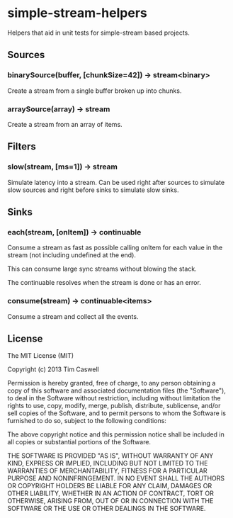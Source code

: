 simple-stream-helpers
=====================

Helpers that aid in unit tests for simple-stream based projects.

## Sources

### binarySource(buffer, [chunkSize=42]) -> stream&lt;binary>

Create a stream from a single buffer broken up into chunks.

### arraySource(array) -> stream

Create a stream from an array of items.

## Filters

### slow(stream, [ms=1]) -> stream

Simulate latency into a stream.  Can be used right after sources to simulate slow sources and right before sinks to simulate slow sinks.

## Sinks

### each(stream, [onItem]) -> continuable

Consume a stream as fast as possible calling onItem for each value in the stream (not including undefined at the end).

This can consume large sync streams without blowing the stack.

The continuable resolves when the stream is done or has an error.

### consume(stream) -> continuable&lt;items>

Consume a stream and collect all the events.

## License

The MIT License (MIT)

Copyright (c) 2013 Tim Caswell

Permission is hereby granted, free of charge, to any person obtaining a copy
of this software and associated documentation files (the "Software"), to deal
in the Software without restriction, including without limitation the rights
to use, copy, modify, merge, publish, distribute, sublicense, and/or sell
copies of the Software, and to permit persons to whom the Software is
furnished to do so, subject to the following conditions:

The above copyright notice and this permission notice shall be included in
all copies or substantial portions of the Software.

THE SOFTWARE IS PROVIDED "AS IS", WITHOUT WARRANTY OF ANY KIND, EXPRESS OR
IMPLIED, INCLUDING BUT NOT LIMITED TO THE WARRANTIES OF MERCHANTABILITY,
FITNESS FOR A PARTICULAR PURPOSE AND NONINFRINGEMENT. IN NO EVENT SHALL THE
AUTHORS OR COPYRIGHT HOLDERS BE LIABLE FOR ANY CLAIM, DAMAGES OR OTHER
LIABILITY, WHETHER IN AN ACTION OF CONTRACT, TORT OR OTHERWISE, ARISING FROM,
OUT OF OR IN CONNECTION WITH THE SOFTWARE OR THE USE OR OTHER DEALINGS IN
THE SOFTWARE.

